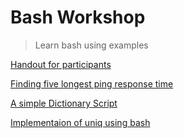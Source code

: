 Bash Workshop
=============
> Learn bash using examples 

[Handout for participants](https://github.com/fosscell/bashworkshop/blob/master/Bashworkshop.md)

[Finding five longest ping response time](https://github.com/fosscell/bashworkshop/blob/master/five-longest-ping-data.md)

[A simple Dictionary Script](https://github.com/fosscell/bashworkshop/blob/master/dictionary.sh)

[Implementaion of uniq using bash](https://github.com/fosscell/bashworkshop/blob/master/uniq/uniq.sh)

